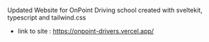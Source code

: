 Updated Website for OnPoint Driving school created with sveltekit, typescript and tailwind.css
- link to site : https://onpoint-drivers.vercel.app/
